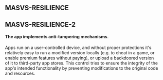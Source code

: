 ##  MASVS-RESILIENCE

## MASVS-RESILIENCE-2

#### The app implements anti-tampering mechanisms.

Apps run on a user-controlled device, and without proper protections it's relatively easy to run a modified version locally (e.g. to cheat in a game, or enable premium features without paying), or upload a backdoored version of it to third-party app stores. This control tries to ensure the integrity of the app's intended functionality by preventing modifications to the original code and resources.
